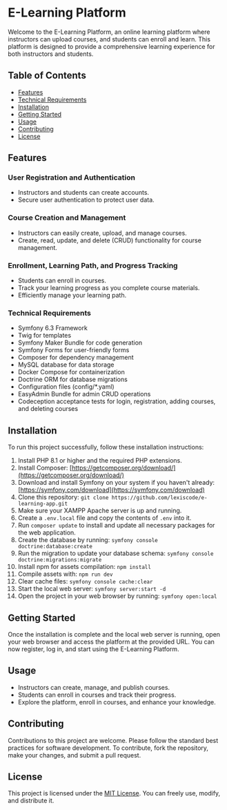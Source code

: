 # E-Learning Platform

Welcome to the E-Learning Platform, an online learning platform where instructors can upload courses, and students can enroll and learn. This platform is designed to provide a comprehensive learning experience for both instructors and students.

## Table of Contents

- [Features](#features)
- [Technical Requirements](#technical-requirements)
- [Installation](#installation)
- [Getting Started](#getting-started)
- [Usage](#usage)
- [Contributing](#contributing)
- [License](#license)

## Features

### User Registration and Authentication

- Instructors and students can create accounts.
- Secure user authentication to protect user data.

### Course Creation and Management

- Instructors can easily create, upload, and manage courses.
- Create, read, update, and delete (CRUD) functionality for course management.

### Enrollment, Learning Path, and Progress Tracking

- Students can enroll in courses.
- Track your learning progress as you complete course materials.
- Efficiently manage your learning path.

### Technical Requirements

- Symfony 6.3 Framework
- Twig for templates
- Symfony Maker Bundle for code generation
- Symfony Forms for user-friendly forms
- Composer for dependency management
- MySQL database for data storage
- Docker Compose for containerization
- Doctrine ORM for database migrations
- Configuration files (config/*.yaml)
- EasyAdmin Bundle for admin CRUD operations
- Codeception acceptance tests for login, registration, adding courses, and deleting courses

## Installation

To run this project successfully, follow these installation instructions:

1. Install PHP 8.1 or higher and the required PHP extensions.
2. Install Composer: [https://getcomposer.org/download/](https://getcomposer.org/download/)
3. Download and install Symfony on your system if you haven't already: [https://symfony.com/download](https://symfony.com/download)
4. Clone this repository: `git clone https://github.com/lexiscode/e-learning-app.git`
5. Make sure your XAMPP Apache server is up and running.
6. Create a `.env.local` file and copy the contents of `.env` into it.
7. Run `composer update` to install and update all necessary packages for the web application.
8. Create the database by running: `symfony console doctrine:database:create`
9. Run the migration to update your database schema: `symfony console doctrine:migrations:migrate`
10. Install npm for assets compilation: `npm install`
11. Compile assets with: `npm run dev`
12. Clear cache files: `symfony console cache:clear`
13. Start the local web server: `symfony server:start -d`
14. Open the project in your web browser by running: `symfony open:local`

## Getting Started

Once the installation is complete and the local web server is running, open your web browser and access the platform at the provided URL. You can now register, log in, and start using the E-Learning Platform.

## Usage

- Instructors can create, manage, and publish courses.
- Students can enroll in courses and track their progress.
- Explore the platform, enroll in courses, and enhance your knowledge.

## Contributing

Contributions to this project are welcome. Please follow the standard best practices for software development. To contribute, fork the repository, make your changes, and submit a pull request.

## License

This project is licensed under the [MIT License](LICENSE). You can freely use, modify, and distribute it.
